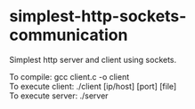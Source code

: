# simplest-http-sockets-communication
Simplest http server and client using sockets.

To compile: gcc client.c -o client \
To execute client: ./client [ip/host] [port] [file] \
To execute server: ./server
